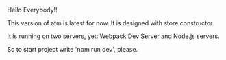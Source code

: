 Hello Everybody!!

This version of atm is latest for now. It is designed with store constructor.

It is running on two servers, yet: Webpack Dev Server and Node.js servers. 

So to start project write 'npm run dev', please. 